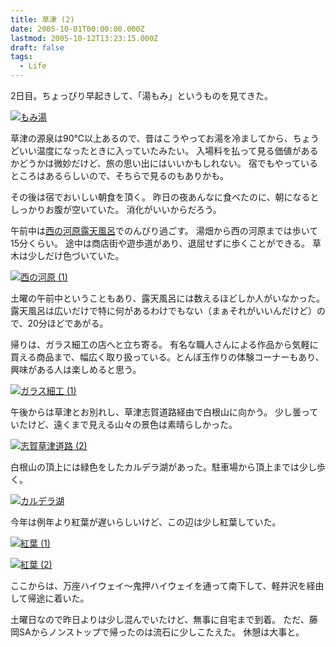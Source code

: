 ```yaml
---
title: 草津 (2)
date: 2005-10-01T00:00:00.000Z
lastmod: 2005-10-12T13:23:15.000Z
draft: false
tags:
  - Life
---
```


2日目。ちょっぴり早起きして、「湯もみ」というものを見てきた。

[![もみ湯](https://farm1.staticflickr.com/26/49009778_a4c1355b80.jpg "もみ湯")](http://www.flickr.com/photos/machu/49009778/)

草津の源泉は90℃以上あるので、昔はこうやってお湯を冷ましてから、ちょうどいい温度になったときに入っていたみたい。 入場料を払って見る価値があるかどうかは微妙だけど、旅の思い出にはいいかもしれない。 宿でもやっているところはあるらしいので、そちらで見るのもありかも。

その後は宿でおいしい朝食を頂く。 昨日の夜あんなに食べたのに、朝になるとしっかりお腹が空いていた。 消化がいいからだろう。

午前中は[西の河原露天風呂](http://www.kusatsu.ne.jp/otaki/roten/)でのんびり過ごす。 湯畑から西の河原までは歩いて15分くらい。 途中は商店街や遊歩道があり、退屈せずに歩くことができる。 草木は少しだけ色づいていた。

[![西の河原 (1)](https://farm1.staticflickr.com/26/49009834_442e354ffc.jpg "西の河原 (1)")](http://www.flickr.com/photos/machu/49009834/)

土曜の午前中ということもあり、露天風呂には数えるほどしか人がいなかった。 露天風呂は広いだけで特に何があるわけでもない（まぁそれがいいんだけど）ので、20分ほどであがる。

帰りは、ガラス細工の店へと立ち寄る。 有名な職人さんによる作品から気軽に買える商品まで、幅広く取り扱っている。とんぼ玉作りの体験コーナーもあり、興味がある人は楽しめると思う。

[![ガラス細工 (1)](https://farm1.staticflickr.com/27/49009876_a4c56f3b7e.jpg "ガラス細工 (1)")](http://www.flickr.com/photos/machu/49009876/)

午後からは草津とお別れし、草津志賀道路経由で白根山に向かう。 少し曇っていたけど、遠くまで見える山々の景色は素晴らしかった。

[![志賀草津道路 (2)](https://farm1.staticflickr.com/33/49009917_c727b03759.jpg "志賀草津道路 (2)")](http://www.flickr.com/photos/machu/49009917/)

白根山の頂上には緑色をしたカルデラ湖があった。駐車場から頂上までは少し歩く。

[![カルデラ湖](https://farm1.staticflickr.com/30/49009934_a2f6b14fc5.jpg "カルデラ湖")](http://www.flickr.com/photos/machu/49009934/)

今年は例年より紅葉が遅いらしいけど、この辺は少し紅葉していた。

[![紅葉 (1)](https://farm1.staticflickr.com/26/49009945_2e4a3a8893.jpg "紅葉 (1)")](http://www.flickr.com/photos/machu/49009945/)

[![紅葉 (2)](https://farm1.staticflickr.com/28/49009966_91b9d962c0.jpg "紅葉 (2)")](http://www.flickr.com/photos/machu/49009966/)

ここからは、万座ハイウェイ〜鬼押ハイウェイを通って南下して、軽井沢を経由して帰途に着いた。

土曜日なので昨日よりは少し混んでいたけど、無事に自宅まで到着。 ただ、藤岡SAからノンストップで帰ったのは流石に少しこたえた。 休憩は大事と。
